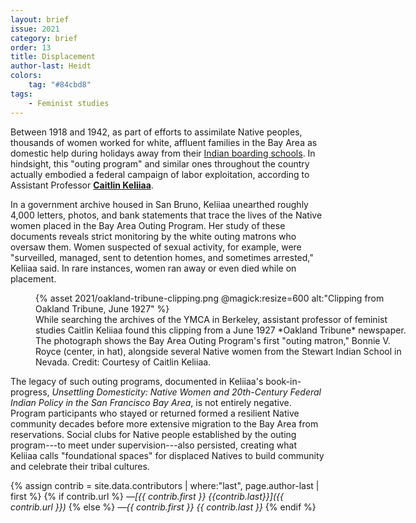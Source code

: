 ```yaml
---
layout: brief
issue: 2021
category: brief
order: 13
title: Displacement
author-last: Heidt
colors:
    tag: "#84cbd8"
tags:
    - Feminist studies
---
```


Between 1918 and 1942, as part of efforts to assimilate Native peoples, thousands of women worked for white, affluent families in the Bay Area as domestic help during holidays away from their [Indian boarding schools](http://www.nativepartnership.org/site/PageServer?pagename=airc_hist_boardingschools). In hindsight, this "outing program" and similar ones throughout the country actually embodied a federal campaign of labor exploitation, according to Assistant Professor [**Caitlin Keliiaa**](http://www.caitlinkeliiaa.com/).

In a government archive housed in San Bruno, Keliiaa unearthed roughly 4,000 letters, photos, and bank statements that trace the lives of the Native women placed in the Bay Area Outing Program. Her study of these documents reveals strict monitoring by the white outing matrons who oversaw them. Women suspected of sexual activity, for example, were "surveilled, managed, sent to detention homes, and sometimes arrested," Keliiaa said. In rare instances, women ran away or even died while on placement.

<figure style="width:600px">
  {% asset 2021/oakland-tribune-clipping.png @magick:resize=600 alt:"Clipping from Oakland Tribune, June 1927" %}<figcaption markdown="span">While searching the archives of the YMCA in Berkeley, assistant professor of feminist studies Caitlin Keliiaa found this clipping from a June 1927 *Oakland Tribune* newspaper. The photograph shows the Bay Area Outing Program's first "outing matron," Bonnie V. Royce (center, in hat), alongside several Native women from the Stewart Indian School in Nevada. Credit: Courtesy of Caitlin Keliiaa.</figcaption>
</figure>

The legacy of such outing programs, documented in Keliiaa's book-in-progress, *Unsettling Domesticity: Native Women and 20th-Century Federal Indian Policy in the San Francisco Bay Area*, is not entirely negative. Program participants who stayed or returned formed a resilient Native community decades before more extensive migration to the Bay Area from reservations. Social clubs for Native people established by the outing program---to meet under supervision---also persisted, creating what Keliiaa calls "foundational spaces" for displaced Natives to build community and celebrate their tribal cultures.

{% assign contrib = site.data.contributors | where:"last", page.author-last | first %}
{% if contrib.url %}
*&mdash;[{{ contrib.first }} {{contrib.last}}]({{ contrib.url }})*
{% else %}
*&mdash;{{ contrib.first }} {{ contrib.last }}*
{% endif %}
